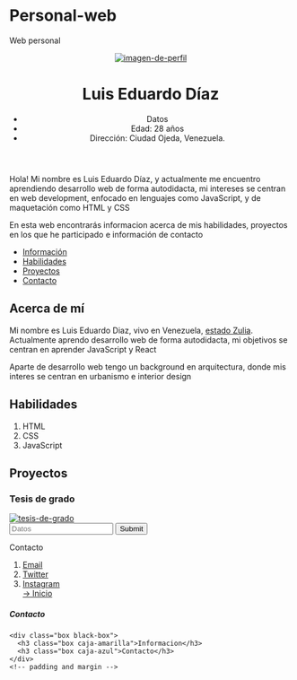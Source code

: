 # Personal-web
Web personal
<!DOCTYPE html>
<html lang="en-US">
  <head>
    <meta charset="UTF-8">
    <title>Portfolio</title>
    <link rel="stylesheet" type="text/css" href="styles.css">
  </head>
  <body>
    <header>
      <a target="_blank" href="https://www.linkedin.com/in/luiseduardodiazv/"><img class="imagen-de-perfil" src="https://www.notion.so/image/https%3A%2F%2Fs3-us-west-2.amazonaws.com%2Fpublic.notion-static.com%2F42bdc3e0-7c8f-48b8-ba88-8497dcc0b36b%2Fphoto_2020-12-05_14-51-59.jpg?width=180&userId=2df478bb-ed80-4268-838b-761757425b08&cache=v2" alt="imagen-de-perfil"></a>
      <h1 class="encabezado-principal" id="top"><strong>Luis Eduardo Díaz</strong></h1>
      <side>
        <ul class="un-list">
          <li>Datos</li>
          <li>Edad: 28 años</li>
          <li>Dirección: Ciudad Ojeda, Venezuela.</li>
        </ul>
      </side>
    </header> 
      <!-- Mejorar mi presentación -->
    <main class="presentacion">
      <p>Hola! Mi nombre es Luis Eduardo Díaz, y actualmente me encuentro aprendiendo desarrollo web de forma autodidacta, mi intereses se centran en web development, enfocado en lenguajes como JavaScript, y de maquetación como HTML y CSS</p>
      <p>En esta web encontrarás informacion acerca de mis habilidades, proyectos en los que he participado e información de contacto</p>
    </main>
    <nav>
      <ul class="un-list-dos">
        <li><a href="#informacion">Información</a></li>
        <li><a href="#habilidades">Habilidades</a></li>
        <li><a href="#proyectos">Proyectos</a></li>
        <li><a href="#contacto">Contacto</a></li>
      </ul>
    </nav>
    <section>
      <article>
        <h2 class="informacion" id="informacion">Acerca de mí</h2
        <p class="descripcion">Mi nombre es Luis Eduardo Diaz, vivo en Venezuela, <a target="_blank" href="https://es.wikipedia.org/wiki/Estado_Zulia">estado Zulia</a>. Actualmente aprendo desarrollo web de forma autodidacta, mi objetivos se centran en aprender JavaScript y React</p>
        <!-- mejorar redaccion de la presentacion -->
        <p class="descripcion">Aparte de desarrollo web tengo un background en arquitectura, donde mis interes se centran en urbanismo e interior design</p>
      </article>
    </section>
    <section>
      <article>
        <h2 id="habilidades">Habilidades</h2>
        <ol>
          <li>HTML</li>
          <li>CSS</li>
          <li>JavaScript</li>
        </ol>
      </article>
    </section>
    <section>
      <article>
        <h2 id="proyectos">Proyectos</h2>
        <h3>Tesis de grado</h3>
        <a target="_blank" href="#"><img src="" alt="tesis-de-grado"></a>
      </article>
    </section>
    <section>
      <form action="url-where-you-want-to-submit-form-data">
        <input type="text" placeholder="Datos" required>
        <button type="submit">Submit</button>
      </form>
    </section>
    <footer>
      <!-- agregar un encabezado -->
      <p class="contacto" id="contacto">Contacto</p>
        <ol>
          <li><a target="_blank" href="https://mail.google.com/mail/u/0/#inbox">Email</a></li>
          <li><a target="_blank" href="https://twitter.com/naval/status/1002103360646823936">Twitter</a></li>
          <li><a target="_blank" href="https://www.instagram.com/luiseduardodvz/">Instagram</a></li>
          <!-- arreglar este "inicio" -->
          <a href="#top">-> Inicio</a>
        </ol>
    </footer>
    <!-- padding and margin -->
    <h5 class="texto-incrustado">Contacto</h5>
    
    <div class="box black-box">
      <h3 class="box caja-amarilla">Informacion</h3>
      <h3 class="box caja-azul">Contacto</h3>
    </div>
    <!-- padding and margin -->
  </body>
</html>
